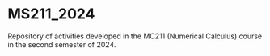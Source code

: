 # MS211_2024
Repository of activities developed in the MC211 (Numerical Calculus) course in the second semester of 2024.
